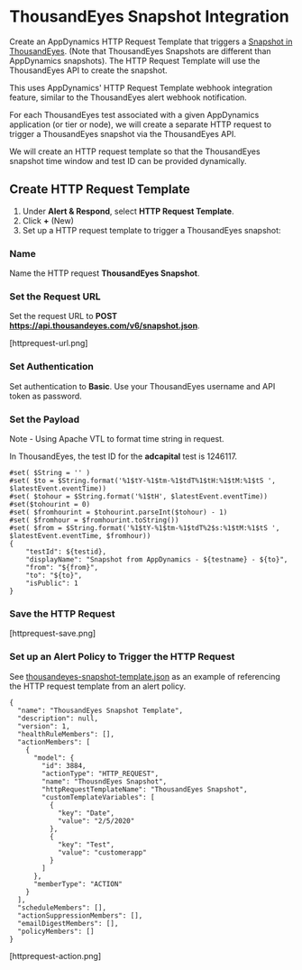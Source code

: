 # ThousandEyes Snapshot Integration

Create an AppDynamics HTTP Request Template that triggers a [Snapshot in ThousandEyes](https://docs.thousandeyes.com/product-documentation/tests/sharing-test-data). (Note that ThousandEyes Snapshots are different than AppDynamics snapshots). The HTTP Request Template will use the ThousandEyes API to create the snapshot.

This uses AppDynamics' HTTP Request Template webhook integration feature, similar to the ThousandEyes alert webhook notification. 

For each ThousandEyes test associated with a given AppDynamics application (or tier or node), we will create a separate HTTP request to trigger a ThousandEyes snapshot via the ThousandEyes API. 

We will create an HTTP request template so that the ThousandEyes snapshot time window and test ID can be provided dynamically.

## Create HTTP Request Template

1. Under **Alert & Respond**, select **HTTP Request Template**.
2. Click **+** (New)
3. Set up a HTTP request template to trigger a ThousandEyes snapshot:

### Name

Name the HTTP request **ThousandEyes Snapshot**.

### Set the Request URL

Set the request URL to **POST https://api.thousandeyes.com/v6/snapshot.json**.

[httprequest-url.png]

### Set Authentication

Set authentication to **Basic**. Use your ThousandEyes username and API token as password.

### Set the Payload

Note - Using Apache VTL to format time string in request.

In ThousandEyes, the test ID for the **adcapital** test is 1246117.

```
#set( $String = '' )
#set( $to = $String.format('%1$tY-%1$tm-%1$tdT%1$tH:%1$tM:%1$tS ', $latestEvent.eventTime))
#set( $tohour = $String.format('%1$tH', $latestEvent.eventTime))
#set($tohourint = 0)
#set( $fromhourint = $tohourint.parseInt($tohour) - 1)
#set( $fromhour = $fromhourint.toString())
#set( $from = $String.format('%1$tY-%1$tm-%1$tdT%2$s:%1$tM:%1$tS ', $latestEvent.eventTime, $fromhour))
{
    "testId": ${testid},
    "displayName": "Snapshot from AppDynamics - ${testname} - ${to}",
    "from": "${from}",
    "to": "${to}",
    "isPublic": 1
}
```

### Save the HTTP Request

[httprequest-save.png]


### Set up an Alert Policy to Trigger the HTTP Request

See [thousandeyes-snapshot-template.json](thousandeyes-snapshot-template.json) as an example of referencing the HTTP request template from an alert policy.

```
{
  "name": "ThousandEyes Snapshot Template",
  "description": null,
  "version": 1,
  "healthRuleMembers": [],
  "actionMembers": [
    {
      "model": {
        "id": 3884,
        "actionType": "HTTP_REQUEST",
        "name": "ThousndEyes Snapshot",
        "httpRequestTemplateName": "ThousandEyes Snapshot",
        "customTemplateVariables": [
          {
            "key": "Date",
            "value": "2/5/2020"
          },
          {
            "key": "Test",
            "value": "customerapp"
          }
        ]
      },
      "memberType": "ACTION"
    }
  ],
  "scheduleMembers": [],
  "actionSuppressionMembers": [],
  "emailDigestMembers": [],
  "policyMembers": []
}
```

[httprequest-action.png]
